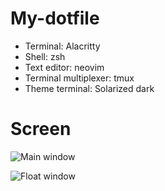 # My-dotfile

- Terminal: Alacritty
- Shell: zsh
- Text editor: neovim
- Terminal multiplexer: tmux
- Theme terminal: Solarized dark

# Screen

![Main window](https://i.imgur.com/Qhc0LD1.png)

![Float window](https://i.imgur.com/S6famXq.png)
